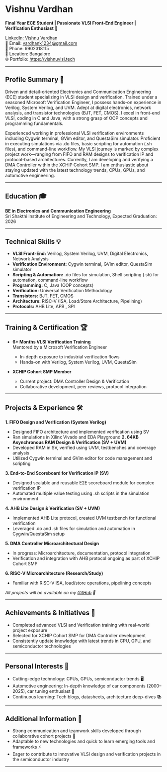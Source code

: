 # Vishnu Vardhan
**Final Year ECE Student | Passionate VLSI Front-End Engineer | Verification Enthusiast** 🚀

[LinkedIn: Vishnu Vardhan](https://www.linkedin.com/in/vishnu-vardhan-301b791a2/)  
📧 Email: vardhank1234@gmail.com  
📱 Phone: 9902318115  
📍 Location: Bangalore                                                                                                                                                                        
🌐 Portfolio: https://vishnuvlsi.tech

---

## **Profile Summary** 📝

Driven and detail-oriented Electronics and Communication Engineering (ECE) student specializing in VLSI design and verification. Trained under a seasoned Microsoft Verification Engineer, I possess hands-on experience in Verilog, System Verilog, and UVM. Adept at digital electronics, network analysis, and transistor technologies (BJT, FET, CMOS). I excel in front-end VLSI, coding in C and Java, with a strong grasp of OOP concepts and programming fundamentals.

Experienced working in professional VLSI verification environments including Cygwin terminal, GVim editor, and QuestaSim simulator. Proficient in executing simulations via .do files, basic scripting for automation (.sh files), and command-line workflow. My VLSI journey is marked by complex project work—ranging from FIFO and RAM designs to verification IP and protocol-based architectures. Currently, I am developing and verifying a DMA Controller within the XCHIP Cohort SMP. I am enthusiastic about staying updated with the latest technology trends, CPUs, GPUs, and automotive engineering.

---

## **Education** 🎓

**BE in Electronics and Communication Engineering**  
Sri Shakthi Institute of Engineering and Technology, Expected Graduation: 2026

---

## **Technical Skills** 💡

- **VLSI Front-End:** Verilog, System Verilog, UVM, Digital Electronics, Network Analysis
- **Verification Environment:** Cygwin terminal, GVim editor, QuestaSim simulator
- **Scripting & Automation:** .do files for simulation, Shell scripting (.sh) for automation, command-line workflow
- **Programming:** C, Java (OOP concepts)
- **Verification:** Universal Verification Methodology
- **Transistors:** BJT, FET, CMOS
- **Architecture:** RISC-V (ISA, Load/Store Architecture, Pipelining)
- **Protocols:** AHB Lite, APB , SPI

---

## **Training & Certification** 🏆

- **6+ Months VLSI Verification Training**  
  Mentored by a Microsoft Verification Engineer  
  - In-depth exposure to industrial verification flows
  - Hands-on with Verilog, System Verilog, UVM, QuestaSim

- **XCHIP Cohort SMP Member**  
  - Current project: DMA Controller Design & Verification
  - Collaborative development, peer reviews, protocol integration

---

## **Projects & Experience** 🛠️

**1. FIFO Design and Verification (System Verilog)**
   - Designed FIFO architecture and implemented verification using SV
   - Ran simulations in Xilinx Vivado and EDA Playground
**2. 64KB Asynchronous RAM Design & Verification (SV + UVM)**
   - Developed RAM in SV, verified using UVM, testbenches and coverage analysis
   - Utilized Cygwin terminal and GVim editor for code management and scripting

**3. End-to-End Scoreboard for Verification IP (SV)**
   - Designed scalable and reusable E2E scoreboard module for complex verification IP
   - Automated multiple value testing using .sh scripts in the simulation environment

**4. AHB Lite Design & Verification (SV + UVM)**
   - Implemented AHB Lite protocol, created UVM testbench for functional verification
   - Leveraged .do and .sh files for simulation and automation in Cygwin/QuestaSim setup

**5. DMA Controller Microarchitectural Design**
   - In progress: Microarchitecture, documentation, protocol integration
   - Verification and integration with AHB protocol ongoing as part of XCHIP Cohort SMP

**6. RISC-V Microarchitecture (Research/Study)**
   - Familiar with RISC-V ISA, load/store operations, pipelining concepts

*All projects will be available on my [GitHub](https://github.com/vishnu1605DC) 🐙*

---

## **Achievements & Initiatives** 🏅

- Completed advanced VLSI and Verification training with real-world project exposure
- Selected for XCHIP Cohort SMP for DMA Controller development
- Consistently update knowledge with latest trends in CPU, GPU, and semiconductor technologies

---

## **Personal Interests** 🌟

- Cutting-edge technology: CPUs, GPUs, semiconductor trends 🖥️
- Automotive engineering: In-depth knowledge of car components (2000–2025), car tuning enthusiast 🚗
- Continuous learning: Tech blogs, datasheets, architecture deep-dives 📚

---

## **Additional Information** 📌

- Strong communication and teamwork skills developed through collaborative cohort projects 🤝
- Adaptable to new technologies and quick to learn emerging tools and frameworks ⚡
- Eager to contribute to innovative VLSI design and verification projects in the semiconductor industry

---
